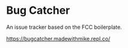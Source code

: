 # Bug Catcher

An issue tracker based on the FCC boilerplate.

https://bugcatcher.madewithmike.repl.co/
